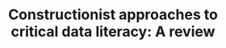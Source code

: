 ---
title: "Constructionist approaches to critical data literacy: A review"
year: 2023
month: 6
authors:
  - Aayushi Dangol
  - Sayamindu Dasgupta
venue: IDC 2023
pdf: 23_idc1.pdf
# slide: 23_idc1_slide.pdf
category:
  - "Design"
featured: true
image: "23_idc1.png" 
---